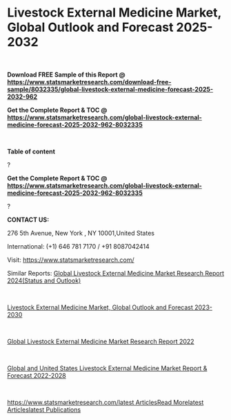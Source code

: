 <h1>Livestock External Medicine Market, Global Outlook and Forecast 2025-2032</h1><br/><p><strong>Download FREE Sample of this Report @ <a href="https://www.statsmarketresearch.com/download-free-sample/8032335/global-livestock-external-medicine-forecast-2025-2032-962">https://www.statsmarketresearch.com/download-free-sample/8032335/global-livestock-external-medicine-forecast-2025-2032-962</a></strong></p>
 
 
 
 <div><b>Get the Complete Report & TOC @ <a href="https://www.statsmarketresearch.com/global-livestock-external-medicine-forecast-2025-2032-962-8032335">https://www.statsmarketresearch.com/global-livestock-external-medicine-forecast-2025-2032-962-8032335</a></b></div>
 
 
 
 <p><br />
 
 <b>Table of content</b></p>
 
 
 
 <p>? </p>
 
 
 
 <div><b>Get the Complete Report & TOC @ <a href="https://www.statsmarketresearch.com/global-livestock-external-medicine-forecast-2025-2032-962-8032335">https://www.statsmarketresearch.com/global-livestock-external-medicine-forecast-2025-2032-962-8032335</a></b></div>
 
 
 
 <p>? </p>
 
 
 
 <p><b>CONTACT US:</b><br />
 
 276 5th Avenue, New York , NY 10001,United States<br />
 
 International: (+1) 646 781 7170 / +91 8087042414<br />
 
 Visit: <a href="https://www.statsmarketresearch.com/">https://www.statsmarketresearch.com/</a><br />
 
 Similar Reports: <a href="https://www.statsmarketresearch.com/global-livestock-external-medicine-forecast-2025-2032-962-8032335">Global Livestock External Medicine Market Research Report 2024(Status and Outlook)</a><br />
 
 <br />
 
 <a href="https://www.statsmarketresearch.com/global-livestock-external-medicine-forecast-2025-2032-962-8032335">Livestock External Medicine Market, Global Outlook and Forecast 2023-2030</a><br />
 
 <br />
 
 <a href="https://www.statsmarketresearch.com/global-livestock-external-medicine-forecast-2025-2032-962-8032335">Global Livestock External Medicine Market Research Report 2022</a><br />
 
 <br />
 
 <a href="https://www.statsmarketresearch.com/global-livestock-external-medicine-forecast-2025-2032-962-8032335">Global and United States Livestock External Medicine Market Report & Forecast 2022-2028</a><br />
 
 <br />
 
 <a href="https://gyeongbokgung.com">https://www.statsmarketresearch.com/</a><a href="https://hallyeomaritime.com">latest Articles</a><a href="https://jingwansa.com">Read More</a><a href="https://nguoiviet.jp/">latest Articles</a><a href="https://www.intelmarketresearch.com/">latest Publications</a></p>